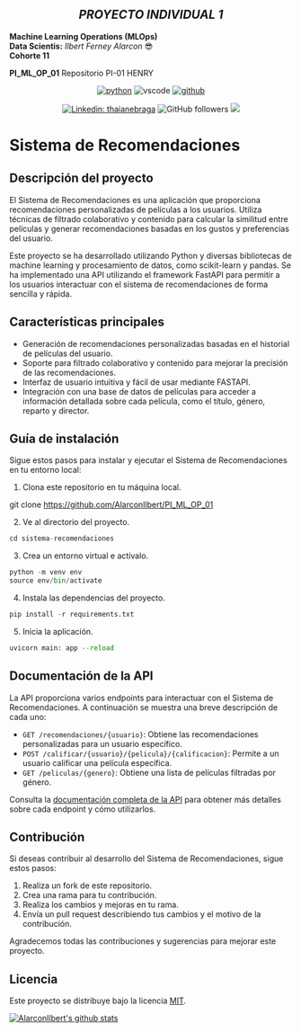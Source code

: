 <center>

## **_PROYECTO INDIVIDUAL 1_**<br>

</center>

**Machine Learning Operations (MLOps)**<br>
**Data Scientis:** _Ilbert Ferney Alarcon_ 😎<br>
**Cohorte 11**<br>


**PI_ML_OP_01**
Repositorio PI-01 HENRY
<center>
<a href="https://github.com/AlarconIlbert"><img src="https://img.shields.io/badge/python-FFFF0.svg?style=for-the-badge&logo=python&logoColor=0768a8&labelColor=ffffff" alt="python"></a> <img src="https://img.shields.io/badge/vscode-blue.svg?style=for-the-badge&logo=visual-studio-code&labelColor=ffffff&logoColor=blue" alt="vscode"> <a href="https://github.com/AlarconIlbert"><img src="https://img.shields.io/badge/github-black.svg?style=for-the-badge&logo=github&logoColor=black&labelColor=ffffff" alt="github"></a>



[![Linkedin: thaianebraga](https://img.shields.io/badge/-ILBERT-blue?style=flat-square&logo=Linkedin&logoColor=white&link=https://www.linkedin.com/in/ilbert-ferney-alarcon-bothia/)](https://www.linkedin.com/in/anmol-p-singh/) ![GitHub followers](https://img.shields.io/github/followers/AlarconIlbert?label=Follow&style=social) [![](https://img.shields.io/badge/Outlook-ilbert.alarcon@outlook.com-red)](mailto:ilbert.alarcon@outlook.com)

</center>


# Sistema de Recomendaciones

## Descripción del proyecto

El Sistema de Recomendaciones es una aplicación que proporciona recomendaciones personalizadas de películas a los usuarios. Utiliza técnicas de filtrado colaborativo y contenido para calcular la similitud entre películas y generar recomendaciones basadas en los gustos y preferencias del usuario.

Este proyecto se ha desarrollado utilizando Python y diversas bibliotecas de machine learning y procesamiento de datos, como scikit-learn y pandas. Se ha implementado una API utilizando el framework FastAPI para permitir a los usuarios interactuar con el sistema de recomendaciones de forma sencilla y rápida.

## Características principales

- Generación de recomendaciones personalizadas basadas en el historial de películas del usuario.
- Soporte para filtrado colaborativo y contenido para mejorar la precisión de las recomendaciones.
- Interfaz de usuario intuitiva y fácil de usar mediante FASTAPI.
- Integración con una base de datos de películas para acceder a información detallada sobre cada película, como el título, género, reparto y director.

## Guía de instalación

Sigue estos pasos para instalar y ejecutar el Sistema de Recomendaciones en tu entorno local:

1. Clona este repositorio en tu máquina local.


git clone https://github.com/AlarconIlbert/PI_ML_OP_01

2. Ve al directorio del proyecto.

```python
cd sistema-recomendaciones
```
3. Crea un entorno virtual e actívalo.
```python
python -m venv env
source env/bin/activate
```
4. Instala las dependencias del proyecto.
```python
pip install -r requirements.txt
```
5. Inicia la aplicación.
```python
uvicorn main: app --reload
```

## Documentación de la API

La API proporciona varios endpoints para interactuar con el Sistema de Recomendaciones. A continuación se muestra una breve descripción de cada uno:

- `GET /recomendaciones/{usuario}`: Obtiene las recomendaciones personalizadas para un usuario específico.
- `POST /calificar/{usuario}/{pelicula}/{calificacion}`: Permite a un usuario calificar una película específica.
- `GET /peliculas/{genero}`: Obtiene una lista de películas filtradas por género.

Consulta la [documentación completa de la API](./docs/api-docs.md) para obtener más detalles sobre cada endpoint y cómo utilizarlos.

## Contribución

Si deseas contribuir al desarrollo del Sistema de Recomendaciones, sigue estos pasos:

1. Realiza un fork de este repositorio.
2. Crea una rama para tu contribución.
3. Realiza los cambios y mejoras en tu rama.
4. Envía un pull request describiendo tus cambios y el motivo de la contribución.

Agradecemos todas las contribuciones y sugerencias para mejorar este proyecto.

## Licencia

Este proyecto se distribuye bajo la licencia [MIT](./LICENSE).

[![AlarconIlbert's github stats](https://github-readme-stats.vercel.app/api?username=AlarconIlbert&show_icons=true&theme=merko&hide=["contribs","issues"])](https://github.com/AlarconIlbert)